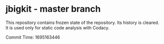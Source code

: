 # jbigkit - master branch

This repository contains frozen state of the repository.
Its history is cleared. It is used only for static code
analysis with Codacy.

Commit Time: 1695163446
